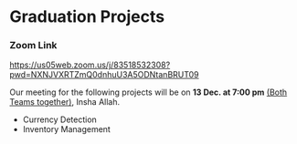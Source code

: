 
# Graduation Projects
### Zoom Link
https://us05web.zoom.us/j/83518532308?pwd=NXNJVXRTZmQ0dnhuU3A5ODNtanBRUT09

Our meeting for the following projects will be on **13 Dec. at 7:00 pm** <ins>(Both Teams together)</ins>, Insha Allah. 
- Currency Detection
- Inventory Management

<!--
Our next meeting for the following projects will be on **Friday 29 Dec.**, Insha Allah. 
-->





<!--
Our next meeting for the following projects will be on **Friday 1 Dec.**, Insha Allah. 
- @ 19:00 - Developing emerging and small companies
- @ 19:45 - Currency Detection
  
Our next meeting for the following projects will be on **Saturday 2 Dec.**, Insha Allah. 
- @ 19:00 - Nursing and medical services
- @ 19:45 - Inventory Management
-->

<!--
Our next meeting will be on **Saturday 25 Nov.**, Insha Allah. 
- @ 19:00 - Developing emerging and small companies
- @ 19:45 - Currency Detection
- @ 20:30 - Nursing and medical services
- @ 21:15 - Inventory Management
-->
<!--
Our next meeting will be on Saturday 25 Nov., Insha Allah. 
- @ 19:00 - Group 1 (Nursing and medical services)
- @ 19:45 - Group 2 (Developing emerging and small companies)
- @ 20:30 - Group 3 (Inventory management)
- @ 21:15 - Group 4 (Project 7)
-->
<!--Currency detection -->


<!--
```diff
- I am in the Zoom meeting now, you can attend.
```
-->
